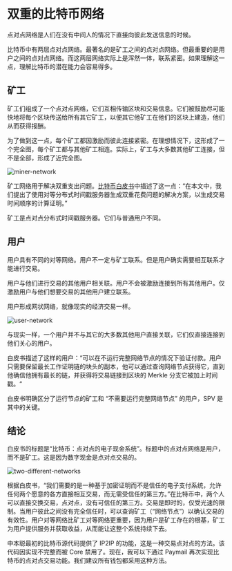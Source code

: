 # 双重的比特币网络

点对点网络是人们在没有中间人的情况下直接向彼此发送信息的时候。

比特币中有两层点对点网络。最著名的是矿工之间的点对点网络。但最重要的是用户之间的点对点网络。而这两层网络实际上是浑然一体，联系紧密。如果理解这一点，理解比特币的潜在能力会容易得多。

## 矿工

矿工们组成了一个点对点网络，它们互相传输区块和交易信息。它们被鼓励尽可能快地将每个区块传送给所有其它矿工，以便其它他矿工在他们的区块上建造，他们从而获得报酬。

为了做到这一点，每个矿工都因激励而彼此连接紧密。在理想情况下，这形成了一个完全图，每个矿工都与其他矿工相连。实际上，矿工与大多数其他矿工连接，但不是全部，形成了近完全图。

![miner-network](https://i2.wp.com/blog.moneybutton.com/wp-content/uploads/2019/08/Screen-Shot-2019-08-14-at-16.02.51.png?resize=1000%252C631&ssl=1)

矿工网络用于解决双重支出问题。[比特币白皮书](https://bitcoinsv.io/bitcoin.pdf)中描述了这一点：“在本文中，我们提出了使用对等分布式时间戳服务器生成双重花费问题的解决方案，以生成交易时间顺序的计算证明。”

矿工是点对点分布式时间戳服务器。它们与普通用户不同。

## 用户

用户具有不同的对等网络。用户不一定与矿工联系。但是用户确实需要相互联系才能进行交易。

用户与他们进行交易的其他用户相关联。用户不会被激励连接到所有其他用户。仅激励用户与他们想要交易的其他用户建立联系。

用户形成网状网络，就像现实的经济交易一样。

![user-network](https://i2.wp.com/blog.moneybutton.com/wp-content/uploads/2019/08/Screen-Shot-2019-08-14-at-16.02.59.png?resize=1000%252C561&ssl=1)

与现实一样，一个用户并不与其它的大多数其他用户直接关联，它们仅直接连接到他们关心的用户。

白皮书描述了这样的用户：“可以在不运行完整网络节点的情况下验证付款。用户只需要保留最长工作证明链的块头的副本，他可以通过查询网络节点获得它，直到他确信他拥有最长的链，并获得将交易链接到区块的 Merkle 分支它被加上时间戳。“

白皮书明确区分了运行节点的矿工和 “不需要运行完整网络节点” 的用户，SPV 是其中的关键。

## 结论

白皮书的标题是“比特币：点对点的电子现金系统”。标题中的点对点网络是用户，而不是矿工。这是因为数字现金是点对点交易的。

![two-different-networks](https://i2.wp.com/blog.moneybutton.com/wp-content/uploads/2019/08/Screen-Shot-2019-08-14-at-16.03.08.png?resize=1000%252C561&ssl=1)

根据白皮书，“我们需要的是一种基于加密证明而不是信任的电子支付系统，允许任何两个愿意的各方直接相互交易，而无需受信任的第三方。”在比特币中，两个人可以直接交换交易，点对点，没有可信任的第三方。交易是即时的，仅受光速的限制。当用户彼此之间没有完全信任时，可以查询矿工（“网络节点”）以确认交易的有效性。用户对等网络比矿工对等网络更重要，因为用户是矿工存在的根基，矿工为用户提供服务并获取收益，从而能让这整个系统持续下去。

中本聪最初的比特币源代码提供了 IP2IP 的功能，这是一种交易点对点的方法。该代码因实现不完整而被 Core 禁用了。现在，我可以下通过 Paymail 再次实现比特币的点对点交易功能。我们建议所有钱包都采用这种方法。
